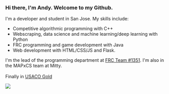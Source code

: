 ### Hi there, I'm Andy. Welcome to my Github.

I'm a developer and student in San Jose. My skills include: 
- Competitive algorithmic programming with C++
- Webscraping, data science and machine learning/deep learning with Python
- FRC programming and game development with Java
- Web development with HTML/CSS/JS and Flask.

I'm the lead of the programming department at [FRC Team #1351](https://www.amhsrobotics.com/). I'm also in the MAPxCS team at Mitty.<br><br>
Finally in [USACO Gold](https://github.com/AndyLi23/usaco)<br>

![](https://github-readme-stats.vercel.app/api?username=andyli23&show_icons=true&hide_border=true&count_private=true&theme=dracula&hide=issues,prs)
